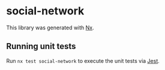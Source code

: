 # social-network

This library was generated with [Nx](https://nx.dev).

## Running unit tests

Run `nx test social-network` to execute the unit tests via [Jest](https://jestjs.io).
